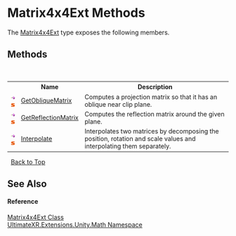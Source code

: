 # Matrix4x4Ext Methods
 

The <a href="T_UltimateXR_Extensions_Unity_Math_Matrix4x4Ext">Matrix4x4Ext</a> type exposes the following members.


## Methods
&nbsp;<table><tr><th></th><th>Name</th><th>Description</th></tr><tr><td>![Public method](media/pubmethod.gif "Public method")![Static member](media/static.gif "Static member")</td><td><a href="M_UltimateXR_Extensions_Unity_Math_Matrix4x4Ext_GetObliqueMatrix">GetObliqueMatrix</a></td><td>
Computes a projection matrix so that it has an oblique near clip plane.</td></tr><tr><td>![Public method](media/pubmethod.gif "Public method")![Static member](media/static.gif "Static member")</td><td><a href="M_UltimateXR_Extensions_Unity_Math_Matrix4x4Ext_GetReflectionMatrix">GetReflectionMatrix</a></td><td>
Computes the reflection matrix around the given plane.</td></tr><tr><td>![Public method](media/pubmethod.gif "Public method")![Static member](media/static.gif "Static member")</td><td><a href="M_UltimateXR_Extensions_Unity_Math_Matrix4x4Ext_Interpolate">Interpolate</a></td><td>
Interpolates two matrices by decomposing the position, rotation and scale values and interpolating them separately.</td></tr></table>&nbsp;
<a href="#matrix4x4ext-methods">Back to Top</a>

## See Also


#### Reference
<a href="T_UltimateXR_Extensions_Unity_Math_Matrix4x4Ext">Matrix4x4Ext Class</a><br /><a href="N_UltimateXR_Extensions_Unity_Math">UltimateXR.Extensions.Unity.Math Namespace</a><br />